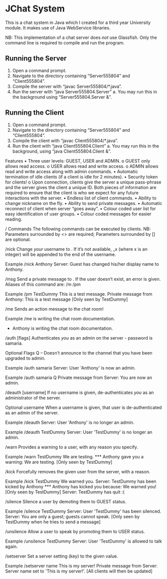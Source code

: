 # JChat System

This is a chat system in Java which I created for a third year University module.  It makes use of Java WebService libraries.

NB: This implementation of a chat server does *not* use Glassfish.
Only the command line is required to compile and run the program.

## Running the Server
1. Open a command prompt.
2. Navigate to the directory containing “Server555804” and “Client555804”.
3. Compile the server with “javac Server555804/*.java”.
4. Run the server with “java Server555804.Server”
	a. You may run this in the background using “Server555804.Server &”.

## Running the Client
1. Open a command prompt.
2. Navigate to the directory containing “Server555804” and “Client555804”.
3. Compile the client with “javac Client555804/*.java”.
4. Run the client with “java Client555804.Client”
	a. You may run this in the background, using “java Client555804.Client &”.

Features
• Three user levels: GUEST, USER and ADMIN.
	o GUEST only allows read access.
	o USER allows read and write access.
	o ADMIN allows read and write access along with admin commands.
• Automatic termination of idle clients (if a client is idle for 2 minutes).
• Security token for clients!
	o Upon connection, clients give the server a unique pass-phrase and the server gives the client a unique ID.
	  Both pieces of information are required to ensure that the client is who we expect for any future interactions with the server.
• Endless list of client commands.
• Ability to change nickname on the fly.
• Ability to send private messages.
• Automatic reconnect of client when server “goes away”.
• Colour coded user list for easy identification of user groups.
• Colour coded messages for easier reading.  


/ Commands
The following commands can be executed by clients.
NB: Parameters surrounded by <> are required; Parameters surrounded by [] are optional.


/nick <username>
Change *your* username to <username>.  If it’s not available, _x (where x is an integer) will be appended to the end of the username.

Example
/nick Anthony
Server: Guest has changed his/her display name to Anthony.



/msg <username> <message>
Send a private message to <username>.  If the user doesn’t exist, an error is given.
Aliases of this command are: /m /pm

Example
/pm TestDummy This is a test message.
Private message from Anthony: This is a test message [Only seen by TestDummy]



/me <action>
Sends an action message to the chat room!

Example
/me is writing the chat room documentation.
* Anthony is writing the chat room documentation.



/auth <password> [flags]
Authenticates *you* as an admin on the server - password is samaria.

Optional Flags
Q – Doesn’t announce to the channel that you have been upgraded to admin.

Example
/auth samaria
Server: User 'Anthony' is now an admin.

Example
/auth samaria Q
Private message from Server: You are now an admin.



/deauth [username]
If no username is given, de-authenticates *you* as an administrator of the server.

Optional username
When a username is given, that user is de-authenticated as an admin of the server.

Example
/deauth
Server: User 'Anthony' is no longer an admin.

Example
/deauth TestDummy
Server: User ‘TestDummy’ is no longer an admin.



/warn <username> <reason>
Provides a warning to a user, with any reason you specify.

Example
/warn TestDummy We are testing.
*** Anthony gave you a warning: We are testing. [Only seen by TestDummy]


/kick <username> <reason>
Forcefully removes the given user from the server, with a reason.

Example
/kick TestDummy We warned you.
Server: TestDummy has been kicked by Anthony
*** Anthony has kicked you because: We warned you! [Only seen by TestDummy]
Server: TestDummy has quit :(



/silence <username>
Silence a user by demoting them to GUEST status.

Example
/silence TestDummy
Server: User 'TestDummy' has been silenced.
Server: You are only a guest; guests cannot speak. [Only seen by TestDummy when he tries to send a message]



/unsilence <username>
Allow a user to speak by promoting them to USER status.

Example
/unsilence TestDummy
Server: User 'TestDummy' is allowed to talk again.



/setserver <key> <value>
Set a server setting (key) to the given value.

Example
/setserver name This is my server!
Private message from Server: Server name set to 'This is my server!'. [All clients will then be updated]
